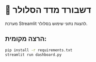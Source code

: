 # 📱 דשבורד מדד הסלולר

מערכת Streamlit להצגת נתוני שימוש בסלולר.

## הרצה מקומית:
```bash
pip install -r requirements.txt
streamlit run dashboard.py
```